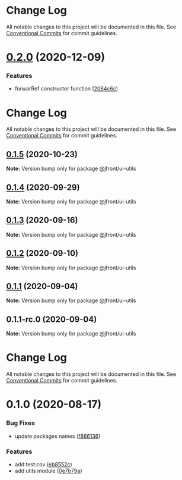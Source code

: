 # Change Log

All notable changes to this project will be documented in this file.
See [Conventional Commits](https://conventionalcommits.org) for commit guidelines.

# [0.2.0](https://github.com/Jepria/jfront-ui/compare/@jfront/ui-utils@0.1.5...@jfront/ui-utils@0.2.0) (2020-12-09)


### Features

* forwarRef constructor function ([2084c6c](https://github.com/Jepria/jfront-ui/commit/2084c6cb7d99c836ab02cbf774817fd93d63e392))





# Change Log

All notable changes to this project will be documented in this file. See
[Conventional Commits](https://conventionalcommits.org) for commit guidelines.

## [0.1.5](https://github.com/Jepria/jfront-ui/compare/@jfront/ui-utils@0.1.4...@jfront/ui-utils@0.1.5) (2020-10-23)

**Note:** Version bump only for package @jfront/ui-utils

## [0.1.4](https://github.com/Jepria/jfront-ui/compare/@jfront/ui-utils@0.1.3...@jfront/ui-utils@0.1.4) (2020-09-29)

**Note:** Version bump only for package @jfront/ui-utils

## [0.1.3](https://github.com/Jepria/jfront-ui/compare/@jfront/ui-utils@0.1.2...@jfront/ui-utils@0.1.3) (2020-09-16)

**Note:** Version bump only for package @jfront/ui-utils

## [0.1.2](https://github.com/Jepria/jfront-ui/compare/@jfront/ui-utils@0.1.1...@jfront/ui-utils@0.1.2) (2020-09-10)

**Note:** Version bump only for package @jfront/ui-utils

## [0.1.1](https://github.com/Jepria/jfront-ui/compare/@jfront/ui-utils@0.1.0...@jfront/ui-utils@0.1.1) (2020-09-04)

**Note:** Version bump only for package @jfront/ui-utils

## 0.1.1-rc.0 (2020-09-04)

**Note:** Version bump only for package @jfront/ui-utils

# Change Log

All notable changes to this project will be documented in this file. See
[Conventional Commits](https://conventionalcommits.org) for commit guidelines.

# 0.1.0 (2020-08-17)

### Bug Fixes

- update packages names
  ([f866136](https://github.com/Jepria/jfront-components/commit/f866136a1ac3388a010816fe9cfffa75c91818b7))

### Features

- add test:cov
  ([eb8552c](https://github.com/Jepria/jfront-components/commit/eb8552cda1ad5056ae62d665b31cf8ff6f0b760f))
- add utils module
  ([0e7b79a](https://github.com/Jepria/jfront-components/commit/0e7b79a802115fa5144158681e0765ee57d94fb0))
